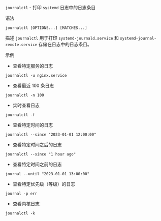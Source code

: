 `journalctl` - 打印 `systemd` 日志中的日志条目

语法
```
journalctl [OPTIONS...] [MATCHES...]
```

描述
`journalctl` 用于打印 `systemd-journald.service` 和 `systemd-journal-remote.service` 存储在日志中的日志条目。

示例
- 查看特定服务的日志
```
journalctl -u nginx.service
```

- 查看最近 100 条日志
```
journalctl -n 100
```

- 实时查看日志
```
journalctl -f
```

- 查看特定时间的日志
```
journalctl --since "2023-01-01 12:00:00"
```

- 查看特定时间之后的日志
```
journalctl --since "1 hour ago"
```

- 查看特定时间之前的日志
```
journal --until "2023-01-01 13:00:00"
```

- 查看特定优先级（等级）的日志
```
journal -p err
```

- 查看内核日志
```
journalctl -k
```